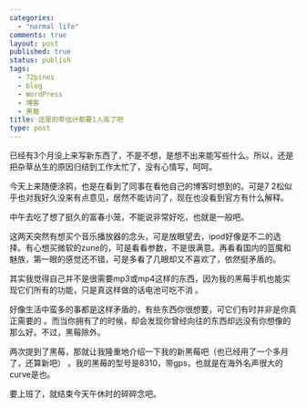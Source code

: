 ```yaml
--- 
categories: 
  - "normal life"
comments: true
layout: post
published: true
status: publish
tags: 
  - 72pines
  - blog
  - WordPress
  - 博客
  - 黑莓
title: 这里的草估计都要1人高了吧
type: post
---
```

已经有3个月没上来写新东西了，不是不想，是想不出来能写些什么。所以，还是把杂草丛生的原因归结到工作太忙了，没有心情写，呵呵。

今天上来随便涂鸦，也是在看到了同事在看他自己的博客时想到的。可是7 2松似乎也对我好久没来有点意见，居然不能访问了，现在也没看到官方有什么解释。
<!--more-->
中午去吃了想了挺久的富春小笼，不能说非常好吃，也就是一般吧。

这两天突然有想买个音乐播放器的念头，可是放眼望去，ipod好像是不二的选择。有心想买微软的zune的，可是看看参数，不是很满意。再看看国内的蓝魔和魅族，第一眼的感觉还不错，可是多看了几眼却又不喜欢了，依然挺矛盾的。

其实我觉得自己并不是很需要mp3或mp4这样的东西，因为我的黑莓手机也能实现它们所有的功能，只是真这样做的话电池可吃不消 。

好像生活中蛮多的事都是这样矛盾的，有些东西你很想要，可它们有时并非是你真正需要的 。而当你拥有了的时候，却会发现你曾经向往的东西却远没有你想像的那么好。不过，黑莓除外。

两次提到了黑莓，那就让我隆重地介绍一下我的新黑莓吧（也已经用了一个多月了，还算新吧） 。我的黑莓的型号是8310，带gps，也就是在海外名声很大的curve是也。

要上班了，就结束今天午休时的碎碎念吧。
